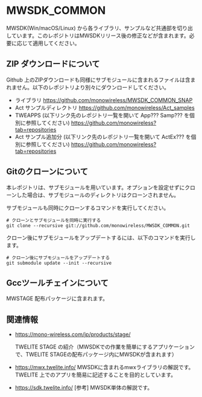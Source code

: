 # MWSDK_COMMON

MWSDK(Win/macOS/Linux) から各ライブラリ、サンプルなど共通部を切り出しています。このレポジトリはMWSDKリリース後の修正などが含まれます。必要に応じて適用してください。



## ZIP ダウンロードについて

Github 上のZIPダウンロードも同様にサブモジュールに含まれるファイルは含まれません。以下のレポジトリより別々にダウンロードしてください。

* ライブラリ
  https://github.com/monowireless/MWSDK_COMMON_SNAP
* Act サンプルディレクトリ
  https://github.com/monowireless/Act_samples
* TWEAPPS (以下リンク先のレポジトリ一覧を開いて App??? Samp??? を個別に参照してください)
  https://github.com/monowireless?tab=repositories
* Act サンプル追加分 (以下リンク先のレポジトリ一覧を開いて ActEx??? を個別に参照してください)
  https://github.com/monowireless?tab=repositories



## Gitのクローンについて

本レポジトリは、サブモジュールを用いています。オプションを設定せずにクローンした場合は、サブモジュールのディレクトリはクローンされません。



サブモジュールも同時にクローンするコマンドを実行してください。

```
# クローンとサブモジュールを同時に実行する
git clone --recursive git://github.com/monowireless/MWSDK_COMMON.git
```

クローン後にサブモジュールをアップデートするには、以下のコマンドを実行します。

```
# クローン後にサブモジュールをアップデートする
git submodule update --init --recursive
```



## Gccツールチェインについて

MWSTAGE 配布パッケージに含まれます。



## 関連情報

* https://mono-wireless.com/jp/products/stage/

  TWELITE STAGE の紹介（MWSDKでの作業を簡単にするアプリケーションで、TWELITE STAGEの配布パッケージ内にMWSDKが含まれます）

* https://mwx.twelite.info/
  MWSDKに含まれるmwxライブラリの解説です。TWELITE 上でのアプリを簡易に記述することを目的としています。

* https://sdk.twelite.info/
  [参考] MWSDK単体の解説です。

